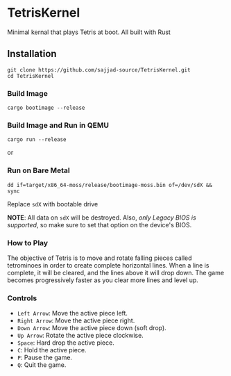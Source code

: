 # TetrisKernel

Minimal kernal that plays Tetris at boot. All built with Rust

## Installation
```shell
git clone https://github.com/sajjad-source/TetrisKernel.git
cd TetrisKernel
```

### Build Image
```shell
cargo bootimage --release
```

### Build Image and Run in QEMU
```shell
cargo run --release
```
or

### Run on Bare Metal
```shell
dd if=target/x86_64-moss/release/bootimage-moss.bin of=/dev/sdX && sync
```
Replace `sdX` with bootable drive

**NOTE**: All data on `sdX` will be destroyed. Also, *only Legacy BIOS is supported*, so make sure to set that option on the device's BIOS.

### How to Play
The objective of Tetris is to move and rotate falling pieces called tetrominoes in order to create complete horizontal lines. When a line is complete, it will be cleared, and the lines above it will drop down. The game becomes progressively faster as you clear more lines and level up.

### Controls
* `Left Arrow`: Move the active piece left.
* `Right Arrow`: Move the active piece right.
* `Down Arrow`: Move the active piece down (soft drop).
* `Up Arrow`: Rotate the active piece clockwise.
* `Space`: Hard drop the active piece.
* `C`: Hold the active piece.
* `P`: Pause the game.
* `Q`: Quit the game.



